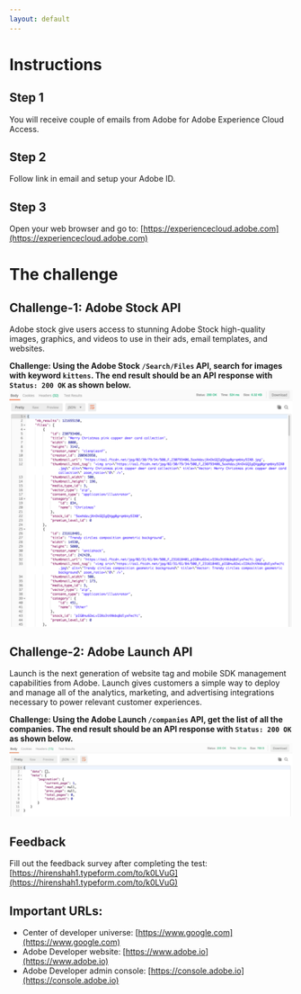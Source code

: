 ```yaml
---
layout: default
---
```

# Instructions

## Step 1
You will receive couple of emails from Adobe for Adobe Experience Cloud Access.

## Step 2
Follow link in email and setup your Adobe ID.

## Step 3
Open your web browser and go to: [https://experiencecloud.adobe.com](https://experiencecloud.adobe.com)

# The challenge

## Challenge-1: Adobe Stock API
Adobe stock give users access to stunning Adobe Stock high-quality images, graphics, and videos to use in their ads, email templates, and websites.

**Challenge: Using the Adobe Stock `/Search/Files` API, search for images with keyword `kittens`. The end result should be an API response with `Status: 200 OK` as shown below.**
![challenge 1](./images/1.png)

## Challenge-2: Adobe Launch API
Launch is the next generation of website tag and mobile SDK management capabilities from Adobe. Launch gives customers a simple way to deploy and manage all of the analytics, marketing, and advertising integrations necessary to power relevant customer experiences.

**Challenge: Using the Adobe Launch `/companies` API, get the list of all the companies. The end result should be an API response with `Status: 200 OK` as shown below.**
![challenge 2](./images/2.png)




## Feedback
Fill out the feedback survey after completing the test: [https://hirenshah1.typeform.com/to/k0LVuG](https://hirenshah1.typeform.com/to/k0LVuG)

## Important URLs:

*   Center of developer universe: [https://www.google.com](https://www.google.com)
*   Adobe Developer website: [https://www.adobe.io](https://www.adobe.io)
*   Adobe Developer admin console: [https://console.adobe.io](https://console.adobe.io)


